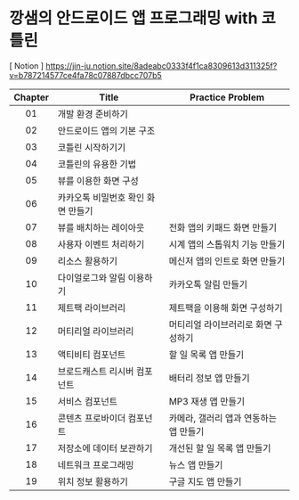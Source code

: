 # 깡샘의 안드로이드 앱 프로그래밍 with 코틀린
[ Notion ] https://jin-ju.notion.site/8adeabc0333f4f1ca8309613d311325f?v=b787214577ce4fa78c07887dbcc707b5

| Chapter | Title | Practice Problem |
|:--------:|--------|--------|
| 01 |  개발 환경 준비하기 |  |
| 02 | 안드로이드 앱의 기본 구조 |  |
| 03 | 코틀린 시작하기기 |  |
| 04 | 코틀린의 유용한 기법 |  |
| 05 | 뷰를 이용한 화면 구성 |  |
| 06 | 카카오톡 비밀번호 확인 화면 만들기 |  |
| 07 | 뷰를 배치하는 레이아웃 | 전화 앱의 키패드 화면 만들기 |
| 08 | 사용자 이벤트 처리하기 | 시계 앱의 스톱워치 기능 만들기 |
| 09 | 리소스 활용하기 | 메신저 앱의 인트로 화면 만들기 |
| 10 | 다이얼로그와 알림 이용하기 | 카카오톡 알림 만들기 |
| 11 | 제트팩 라이브러리 | 제트팩을 이용해 화면 구성하기 |
| 12 | 머티리얼 라이브러리 | 머티리얼 라이브러리로 화면 구성하기 |
| 13 | 액티비티 컴포넌트 | 할 일 목록 앱 만들기 |
| 14 | 브로드캐스트 리시버 컴포넌트 | 배터리 정보 앱 만들기 |
| 15 | 서비스 컴포넌트 | MP3 재생 앱 만들기 |
| 16 | 콘텐츠 프로바이더 컴포넌트 | 카메라, 갤러리 앱과 연동하는 앱 만들기 |
| 17 | 저장소에 데이터 보관하기 | 개선된 할 일 목록 앱 만들기 |
| 18 | 네트워크 프로그래밍 | 뉴스 앱 만들기 |
| 19 | 위치 정보 활용하기 | 구글 지도 앱 만들기 |
